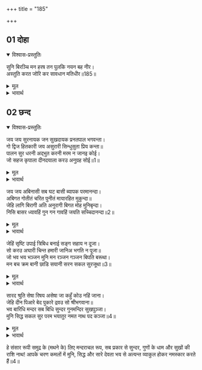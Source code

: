 +++
title = "185"

+++


## 01 दोहा
<details open><summary>विश्वास-प्रस्तुतिः</summary>

सुनि बिरञ्चि मन हरष तन पुलकि नयन बह नीर।  
अस्तुति करत जोरि कर सावधान मतिधीर॥185॥
</details>
<details><summary>मूल</summary>

सुनि बिरञ्चि मन हरष तन पुलकि नयन बह नीर।  
अस्तुति करत जोरि कर सावधान मतिधीर॥185॥
</details>

<details><summary>भावार्थ</summary>

मेरी बात सुनकर ब्रह्माजी के मन में बडा हर्ष हुआ, उनका तन पुलकित हो गया और नेत्रों से (प्रेम के) आँसू बहने लगे। तब वे धीरबुद्धि ब्रह्माजी सावधान होकर हाथ जोडकर स्तुति करने लगे॥185॥
</details>



## 02 छन्द
<details open><summary>विश्वास-प्रस्तुतिः</summary>

जय जय सुरनायक जन सुखदायक प्रनतपाल भगवन्ता।  
गो द्विज हितकारी जय असुरारी सिन्धुसुता प्रिय कन्ता॥  
पालन सुर धरनी अद्भुत करनी मरम न जानइ कोई।  
जो सहज कृपाला दीनदयाला करउ अनुग्रह सोई॥1॥
</details>
<details><summary>मूल</summary>

जय जय सुरनायक जन सुखदायक प्रनतपाल भगवन्ता।  
गो द्विज हितकारी जय असुरारी सिन्धुसुता प्रिय कन्ता॥  
पालन सुर धरनी अद्भुत करनी मरम न जानइ कोई।  
जो सहज कृपाला दीनदयाला करउ अनुग्रह सोई॥1॥
</details>

<details><summary>भावार्थ</summary>

हे देवताओं के स्वामी, सेवकों को सुख देने वाले, शरणागत की रक्षा करने वाले भगवान! आपकी जय हो! जय हो!! हे गो-ब्राह्मणों का हित करने वाले, असुरों का विनाश करने वाले, समुद्र की कन्या (श्री लक्ष्मीजी) के प्रिय स्वामी! आपकी जय हो! हे देवता और पृथ्वी का पालन करने वाले! आपकी लीला अद्भुत है, उसका भेद कोई नहीं जानता। ऐसे जो स्वभाव से ही कृपालु और दीनदयालु हैं, वे ही हम पर कृपा करें॥1॥
</details>

जय जय अबिनासी सब घट बासी ब्यापक परमानन्दा।  
अबिगत गोतीतं चरित पुनीतं मायारहित मुकुन्दा॥  
जेहि लागि बिरागी अति अनुरागी बिगत मोह मुनिबृन्दा।  
निसि बासर ध्यावहिं गुन गन गावहिं जयति सच्चिदानन्दा॥2॥

<details><summary>मूल</summary>

जय जय अबिनासी सब घट बासी ब्यापक परमानन्दा।  
अबिगत गोतीतं चरित पुनीतं मायारहित मुकुन्दा॥  
जेहि लागि बिरागी अति अनुरागी बिगत मोह मुनिबृन्दा।  
निसि बासर ध्यावहिं गुन गन गावहिं जयति सच्चिदानन्दा॥2॥
</details>

<details><summary>भावार्थ</summary>

हे अविनाशी, सबके हृदय में निवास करने वाले (अन्तर्यामी), सर्वव्यापक, परम आनन्दस्वरूप, अज्ञेय, इन्द्रियों से परे, पवित्र चरित्र, माया से रहित मुकुन्द (मोक्षदाता)! आपकी जय हो! जय हो!! (इस लोक और परलोक के सब भोगों से) विरक्त तथा मोह से सर्वथा छूटे हुए (ज्ञानी) मुनिवृन्द भी अत्यन्त अनुरागी (प्रेमी) बनकर जिनका रात-दिन ध्यान करते हैं और जिनके गुणों के समूह का गान करते हैं, उन सच्चिदानन्द की जय हो॥2॥
</details>

जेहिं सृष्टि उपाई त्रिबिध बनाई सङ्ग सहाय न दूजा।  
सो करउ अघारी चिन्त हमारी जानिअ भगति न पूजा॥  
जो भव भय भञ्जन मुनि मन रञ्जन गञ्जन बिपति बरूथा।  
मन बच क्रम बानी छाडि सयानी सरन सकल सुरजूथा॥3॥

<details><summary>मूल</summary>

जेहिं सृष्टि उपाई त्रिबिध बनाई सङ्ग सहाय न दूजा।  
सो करउ अघारी चिन्त हमारी जानिअ भगति न पूजा॥  
जो भव भय भञ्जन मुनि मन रञ्जन गञ्जन बिपति बरूथा।  
मन बच क्रम बानी छाडि सयानी सरन सकल सुरजूथा॥3॥
</details>

<details><summary>भावार्थ</summary>

जिन्होन्ने बिना किसी दूसरे सङ्गी अथवा सहायक के अकेले ही (या स्वयं अपने को त्रिगुणरूप- ब्रह्मा, विष्णु, शिवरूप- बनाकर अथवा बिना किसी उपादान-कारण के अर्थात्‌ स्वयं ही सृष्टि का अभिन्ननिमित्तोपादान कारण बनकर) तीन प्रकार की सृष्टि उत्पन्न की, वे पापों का नाश करने वाले भगवान हमारी सुधि लें। हम न भक्ति जानते हैं, न पूजा, जो संसार के (जन्म-मृत्यु के) भय का नाश करने वाले, मुनियों के मन को आनन्द देने वाले और विपत्तियों के समूह को नष्ट करने वाले हैं। हम सब देवताओं के समूह, मन, वचन और कर्म से चतुराई करने की बान छोडकर उन (भगवान) की शरण (आए) हैं॥3॥
</details>

सारद श्रुति सेषा रिषय असेषा जा कहुँ कोउ नहिं जाना।  
जेहि दीन पिआरे बेद पुकारे द्रवउ सो श्रीभगवाना॥  
भव बारिधि मन्दर सब बिधि सुन्दर गुनमन्दिर सुखपुञ्जा।  
मुनि सिद्ध सकल सुर परम भयातुर नमत नाथ पद कञ्जा॥4॥

<details><summary>मूल</summary>

सारद श्रुति सेषा रिषय असेषा जा कहुँ कोउ नहिं जाना।  
जेहि दीन पिआरे बेद पुकारे द्रवउ सो श्रीभगवाना॥  
भव बारिधि मन्दर सब बिधि सुन्दर गुनमन्दिर सुखपुञ्जा।  
मुनि सिद्ध सकल सुर परम भयातुर नमत नाथ पद कञ्जा॥4॥
</details>

<details><summary>भावार्थ</summary>

सरस्वती, वेद, शेषजी और सम्पूर्ण ऋषि कोई भी जिनको नहीं जानते, जिन्हें दीन प्रिय हैं, ऐसा वेद पुकारकर कहते हैं, वे ही श्री भगवान हम पर दया करें।
</details>

हे संसार रूपी समुद्र के (मथने के) लिए मन्दराचल रूप, सब प्रकार से सुन्दर, गुणों के धाम और सुखों की राशि नाथ! आपके चरण कमलों में मुनि, सिद्ध और सारे देवता भय से अत्यन्त व्याकुल होकर नमस्कार करते हैं॥4॥
